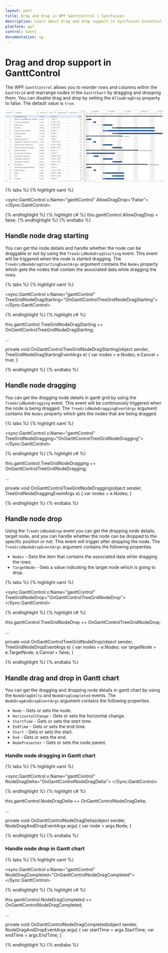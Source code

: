 ```yaml
---
layout: post
title: Drag and drop in WPF GanttControl | Syncfusion
description: Learn about drag and drop support in Syncfusion Essential Studio WPF GanttControl, its elements and more details.
platform: wpf
control: Gantt
documentation: ug
---
```


# Drag and drop support in GanttControl
The WPF `GanttControl` allows you to reorder rows and columns within the `GanttGrid` and rearrange nodes in the `GanttChart` by dragging and dropping them. You can disable drag and drop by setting the `AllowDragDrop` property to false. The default value is `true`.

![drag-and-drop-in-wpf-gantt-control](Drag-drop-images/drag-and-drop-in-wpf-gantt-control.gif)

{% tabs %}
{% highlight xaml %}

<sync:GanttControl x:Name="ganttControl" 
                   AllowDragDrop="False">
</Sync:GanttControl>

{% endhighlight %}
{% highlight c# %}
this.ganttControl.AllowDragDrop = false;
{% endhighlight  %}
{% endtabs %}

## Handle node drag starting
You can get the node details and handle whether the node can be draggable or not by using the `TreeGridNodeDragStarting` event. This event will be triggered when the node is started dragging. The `TreeGridNodeDragStartingEventArgs` argument contains the `Nodes` property which gets the nodes that contain the associated data while dragging the rows.

{% tabs %}
{% highlight xaml %}

<sync:GanttControl x:Name="ganttControl"
                   TreeGridNodeDragStarting="OnGanttControlTreeGridNodeDragStarting"> 
</Sync:GanttControl>

{% endhighlight %}
{% highlight c# %}

this.ganttControl.TreeGridNodeDragStarting += OnGanttControlTreeGridNodeDragStarting;

...

private void OnGanttControlTreeGridNodeDragStarting(object sender, TreeGridNodeDragStartingEventArgs e)
{
    var nodes = e.Nodes;
    e.Cancel = true;
}

{% endhighlight  %}
{% endtabs %}

## Handle node dragging
You can get the dragging node details in gantt grid by using the `TreeGridNodeDragging` event. This event will be continuously triggered when the node is being dragged. The `TreeGridNodeDraggingEventArgs` argument contains the `Nodes` property which gets the nodes that are being dragged.

{% tabs %}
{% highlight xaml %}

<sync:GanttControl x:Name="ganttControl"
                   TreeGridNodeDragging="OnGanttControlTreeGridNodeDragging">
</Sync:GanttControl>

{% endhighlight %}
{% highlight c# %}

this.ganttControl.TreeGridNodeDragging += OnGanttControlTreeGridNodeDragging;

...

private void OnGanttControlTreeGridNodeDragging(object sender, TreeGridNodeDraggingEventArgs e)
{
    var nodes = e.Nodes;
}

{% endhighlight  %}
{% endtabs %}

## Handle node drop
Using the `TreeGridNodeDrop` event you can get the dropping node details, target node, and you can handle whether the node can be dropped to the specific position or not. This event will trigger after dropping the node. The `TreeGridNodeDropEventArgs` argument contains the following properties.

* `Nodes` - Gets the item that contains the associated data while dragging the rows.
* `TargetNode` - Gets a value indicating the target node which is going to drop.

{% tabs %}
{% highlight xaml %}

<sync:GanttControl x:Name="ganttControl"
                   TreeGridNodeDrop="OnGanttControlTreeGridNodeDrop">
</Sync:GanttControl>

{% endhighlight %}
{% highlight c# %}

this.ganttControl.TreeGridNodeDrop += OnGanttControlTreeGridNodeDrop;

...

private void OnGanttControlTreeGridNodeDrop(object sender, TreeGridNodeDropEventArgs e)
{
    var nodes = e.Nodes;
    var targetNode = e.TargetNode;
    e.Cancel = false;
}

{% endhighlight  %}
{% endtabs %}

## Handle drag and drop in Gantt chart
You can get the dragging and dropping node details in gantt chart by using the `NodeDragDelta` and `NodeDragCompleted` events. The `NodeDragAndDropEventArgs` argument contains the following properties.

* `Node` - Gets or sets the node.
* `HorizontalChange` - Gets or sets the horizontal change.
* `StartTime` - Gets or sets the start time.
* `EndTime` - Gets or sets the end time.
* `Start` - Gets or sets the start.
* `End` - Gets or sets the end.
* `NodePresenter` - Gets or sets the node parent.

### Handle node dragging in Gantt chart
{% tabs %}
{% highlight xaml %}

<sync:GanttControl x:Name="ganttControl"
                   NodeDragDelta="OnGanttControlNodeDragDelta">
</Sync:GanttControl>

{% endhighlight %}
{% highlight c# %}

this.ganttControl.NodeDragDelta += OnGanttControlNodeDragDelta;

...

private void OnGanttControlNodeDragDelta(object sender, NodeDragAndDropEventArgs args)
{
    var node = args.Node;
}

{% endhighlight  %}
{% endtabs %}

### Handle node drop in Gantt chart
{% tabs %}
{% highlight xaml %}

<sync:GanttControl x:Name="ganttControl"
                   NodeDragCompleted="OnGanttControlNodeDragCompleted">
</Sync:GanttControl>

{% endhighlight %}
{% highlight c# %}

this.ganttControl.NodeDragCompleted += OnGanttControlNodeDragCompleted;

...

private void OnGanttControlNodeDragCompleted(object sender, NodeDragAndDropEventArgs args)
{
    var startTime = args.StartTime;
    var endTime = args.EndTime;
}

{% endhighlight  %}
{% endtabs %}